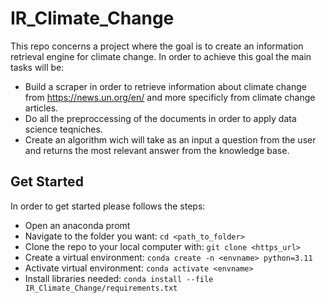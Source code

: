 # IR_Climate_Change

This repo concerns a project where the goal is to create an information retrieval engine for climate change. In order to achieve this goal
the main tasks will be:
- Build a scraper in order to retrieve information about climate change from https://news.un.org/en/ and 
more specificly from climate change articles.
- Do all the preproccessing of the documents in order to apply data science teqniches.
- Create an algorithm wich will take as an input a question from the user and returns the most relevant answer from 
the knowledge base.

## Get Started

In order to get started please follows the steps:

- Open an anaconda promt
- Navigate to the folder you want:                  ```cd <path_to_folder>```
- Clone the repo to your local computer with:       ```git clone <https_url>```
- Create a virtual environment:                     ```conda create -n <envname> python=3.11```
- Activate virtual environment:                     ```conda activate <envname>```
- Install libraries needed:                         ```conda install --file IR_Climate_Change/requirements.txt```

